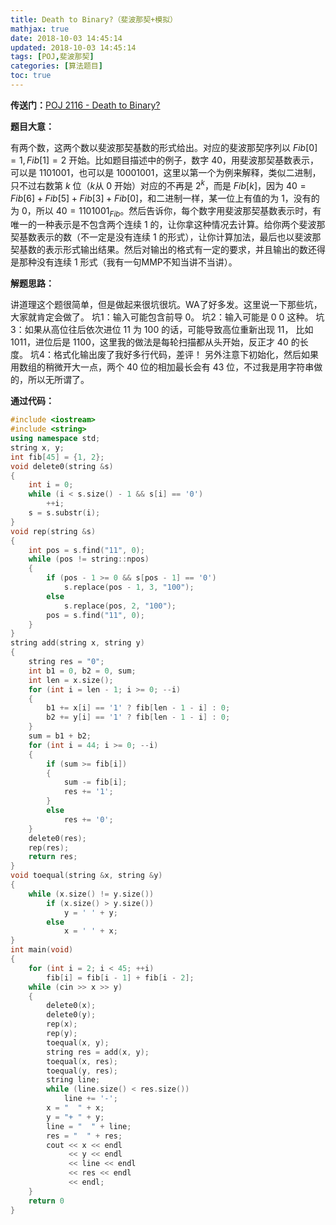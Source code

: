 ```yaml
---
title: Death to Binary?（斐波那契+模拟）
mathjax: true
date: 2018-10-03 14:45:14
updated: 2018-10-03 14:45:14
tags: [POJ,斐波那契]
categories: [算法题目]
toc: true
---
```



**传送门：**[POJ 2116 - Death to Binary?](http://poj.org/problem?id=2116)

**题目大意：**

有两个数，这两个数以斐波那契基数的形式给出。对应的斐波那契序列以 $Fib[0]=1, Fib[1]=2$ 开始。比如题目描述中的例子，数字 $40$，用斐波那契基数表示，可以是 $1101001$，也可以是 $10001001$，这里以第一个为例来解释，类似二进制，只不过右数第 $k$ 位（$k$从 $0$ 开始）对应的不再是 $2^k$，而是 $Fib[k]$，因为 $40=Fib[6]+Fib[5]+Fib[3]+Fib[0]$，和二进制一样，某一位上有值的为 $1$，没有的为 $0$，所以 $40=1101001_{Fib}$。然后告诉你，每个数字用斐波那契基数表示时，有唯一的一种表示是不包含两个连续 $1$ 的，让你拿这种情况去计算。给你两个斐波那契基数表示的数（不一定是没有连续 $1$ 的形式），让你计算加法，最后也以斐波那契基数的表示形式输出结果。然后对输出的格式有一定的要求，并且输出的数还得是那种没有连续 $1$ 形式（我有一句MMP不知当讲不当讲）。

**解题思路：**

讲道理这个题很简单，但是做起来很坑很坑。WA了好多发。这里说一下那些坑，大家就肯定会做了。
坑1：输入可能包含前导 $0$。
坑2：输入可能是 $0\ 0$ 这种。
坑3：如果从高位往后依次进位 $11$ 为 $100$ 的话，可能导致高位重新出现 $11$， 比如 $1011$，进位后是 $1100$，这里我的做法是每轮扫描都从头开始，反正才 $40$ 的长度。
坑4：格式化输出废了我好多行代码，差评！
另外注意下初始化，然后如果用数组的稍微开大一点，两个 $40$ 位的相加最长会有 $43$ 位，不过我是用字符串做的，所以无所谓了。<!--more-->

**通过代码：**

```cpp
#include <iostream>
#include <string>
using namespace std;
string x, y;
int fib[45] = {1, 2};
void delete0(string &s)
{
    int i = 0;
    while (i < s.size() - 1 && s[i] == '0')
        ++i;
    s = s.substr(i);
}
void rep(string &s)
{
    int pos = s.find("11", 0);
    while (pos != string::npos)
    {
        if (pos - 1 >= 0 && s[pos - 1] == '0')
            s.replace(pos - 1, 3, "100");
        else
            s.replace(pos, 2, "100");
        pos = s.find("11", 0);
    }
}
string add(string x, string y)
{
    string res = "0";
    int b1 = 0, b2 = 0, sum;
    int len = x.size();
    for (int i = len - 1; i >= 0; --i)
    {
        b1 += x[i] == '1' ? fib[len - 1 - i] : 0;
        b2 += y[i] == '1' ? fib[len - 1 - i] : 0;
    }
    sum = b1 + b2;
    for (int i = 44; i >= 0; --i)
    {
        if (sum >= fib[i])
        {
            sum -= fib[i];
            res += '1';
        }
        else
            res += '0';
    }
    delete0(res);
    rep(res);
    return res;
}
void toequal(string &x, string &y)
{
    while (x.size() != y.size())
        if (x.size() > y.size())
            y = ' ' + y;
        else
            x = ' ' + x;
}
int main(void)
{
    for (int i = 2; i < 45; ++i)
        fib[i] = fib[i - 1] + fib[i - 2];
    while (cin >> x >> y)
    {
        delete0(x);
        delete0(y);
        rep(x);
        rep(y);
        toequal(x, y);
        string res = add(x, y);
        toequal(x, res);
        toequal(y, res);
        string line;
        while (line.size() < res.size())
            line += '-';
        x = "  " + x;
        y = "+ " + y;
        line = "  " + line;
        res = "  " + res;
        cout << x << endl
             << y << endl
             << line << endl
             << res << endl
             << endl;
    }
    return 0
}
```
